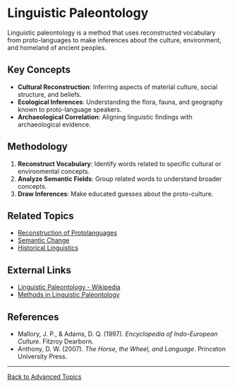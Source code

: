 # Linguistic Paleontology

Linguistic paleontology is a method that uses reconstructed vocabulary from proto-languages to make inferences about the culture, environment, and homeland of ancient peoples.

## Key Concepts

- **Cultural Reconstruction**: Inferring aspects of material culture, social structure, and beliefs.
- **Ecological Inferences**: Understanding the flora, fauna, and geography known to proto-language speakers.
- **Archaeological Correlation**: Aligning linguistic findings with archaeological evidence.

## Methodology

1. **Reconstruct Vocabulary**: Identify words related to specific cultural or environmental concepts.
2. **Analyze Semantic Fields**: Group related words to understand broader concepts.
3. **Draw Inferences**: Make educated guesses about the proto-culture.



## Related Topics

- [Reconstruction of Protolanguages](../Reconstruction-of-Protolanguages.md)
- [Semantic Change](Semantic-Change.md)
- [Historical Linguistics](../Historical-Comparative-Linguistics.md)

## External Links

- [Linguistic Paleontology - Wikipedia](https://en.wikipedia.org/wiki/Linguistic_paleontology)
- [Methods in Linguistic Paleontology](https://www.sciencedirect.com/topics/social-sciences/linguistic-paleontology)

## References

- Mallory, J. P., & Adams, D. Q. (1997). *Encyclopedia of Indo-European Culture*. Fitzroy Dearborn.
- Anthony, D. W. (2007). *The Horse, the Wheel, and Language*. Princeton University Press.

---

[Back to Advanced Topics](README.md)
